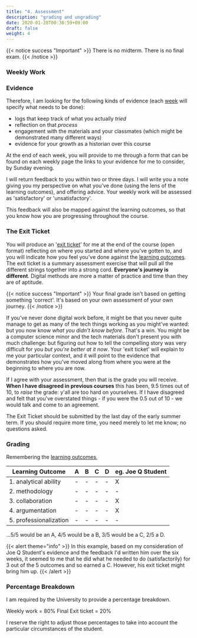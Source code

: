 ```yaml
---
title: "4. Assessment"
description: "grading and ungrading"
date: 2020-01-28T00:38:59+09:00
draft: false
weight: 4
---
```

{{< notice success "Important" >}}
There is no midterm. There is no final exam.
{{< /notice >}}
### Weekly Work


### Evidence

Therefore, I am looking for the following kinds of evidence (each [week](/week) will specify what needs to be done):

+ logs that keep track of what you actually _tried_
+ reflection on that _process_
+ engagement with the materials and your classmates (which might be demonstrated many different ways)
+ evidence for your growth as a historian over this course

At the end of each week, you will provide to me through a form that can be found on each weekly page the links to your evidence for me to consider, by Sunday evening.

I will return feedback to you within two or three days. I will write you a note giving you my perspective on what you've done (using the lens of the learning outcomes), and offering advice. Your weekly work will be assessed as 'satisfactory' or 'unsatisfactory'.

This feedback will also be mapped against the learning outcomes, so that you know how you are progressing throughout the course.

### The Exit Ticket

You will produce an '[exit ticket](week/12-5/instructions/)' for me at the end of the course (open format) reflecting on where you started and where you've gotten to, and you will indicate how you feel you've done against the [learning outcomes](docs/2-learning-outcomes). The exit ticket is a summary assessment exercise that will pull all the different strings together into a strong cord. **Everyone's journey is different**. Digital methods are more a matter of practice and time than they are of aptitude.

{{< notice success "Important" >}} Your final grade isn't based on getting something 'correct'. It's based on your own assessment of your own journey.
{{< /notice >}}

 If you've never done digital work before, it might be that you never quite manage to get as many of the tech things working as you might've wanted: but you now know _what you didn't know before_. That's a win. You might be a computer science minor and the tech materials don't present you with much challenge: but figuring out how to tell the compelling story was very difficult for you _but you're better at it now_. Your 'exit ticket' will explain to me your particular context, and it will point to the evidence that demonstrates how you've moved along from where you were at the beginning to where you are now.

 If I agree with your assessment, then that is the grade you will receive. **When I have disagreed in previous courses** this has been, 9.5 times out of 10, to _raise_ the grade: y'all are too hard on yourselves. If I have disagreed and felt that you've overstated things - if you were the 0.5 out of 10 - we would talk and come to an agreement.

 The Exit Ticket should be submitted by the last day of the early summer term. If you should require more time, you need merely to let me know; no questions asked.

### Grading

Remembering the [learning outcomes](2-docs/learning-outcomes),

|Learning Outcome|A|B|C|D|eg. Joe Q Student|
|----------------|-|-|-|-|-|
|1. analytical ability|-|-|-|-|X|
|2. methodology|-|-|-|-|-|
|3. collaboration|-|-|-|-|X|
|4. argumentation|-|-|-|-|X|
|5. professionalization|-|-|-|-|-|

...5/5 would be an A, 4/5 would be a B, 3/5 would be a C, 2/5 a D.

{{< alert theme="info" >}}
In this example, based on my consideration of Joe Q Student's evidence and the feedback I'd written him over the six weeks, it seemed to me that he did what he needed to do (satisfactorily) for 3 out of the 5 outcomes and so earned a C. However, his exit ticket might bring him up.
{{< /alert >}}

### Percentage Breakdown

I am required by the University to provide a percentage breakdown.

Weekly work = 80%
Final Exit ticket = 20%

I reserve the right to adjust those percentages to take into account the particular circumstances of the student.
